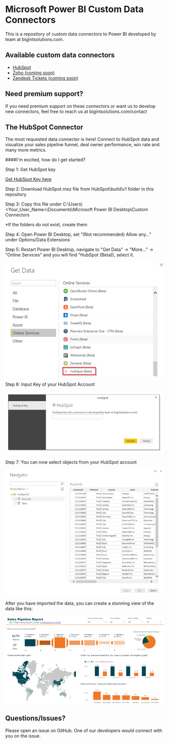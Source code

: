 # Microsoft Power BI Custom Data Connectors
This is a repository of custom data connectors to Power BI developed by team at bigintsolutions.com.

## Available custom data connectors
* [HubSpot](#the-hubspot-connector)
* [Zoho (coming soon)](#the-zoho-connector)
* [Zendesk Tickets (coming soon)](#the-zendesk-tickets-connector)

## Need premium support?
If you need premium support on these connectors or want us to develop new connectors, feel free to reach us at bigintsolutions.com/contact

## The HubSpot Connector

The most requested data connector is here! Connect to HubSpot data and visualize your sales pipeline funnel, deal owner performance, win rate and many more metrics.

####I'm excited, how do I get started?

Step 1: Get HubSpot key

[Get HubSpot Key here][li-api]

Step 2: Download HubSpot.mez file from HubSpot\build\v1 folder in this repository

Step 3: Copy this file under C:\Users\\\<Your_User_Name>\\Documents\Microsoft Power BI Desktop\Custom Connectors

*If the folders do not exist, create them

Step 4: Open Power BI Desktop, set "(Not recommended) Allow any..." under Options/Data Extensions 

Step 5: Restart Power BI Desktop, navigate to "Get Data" -> "More..." -> "Online Services" and you will find "HubSpot (Beta)), select it.

![](img/HubSpot_GetData.png)

Step 6: Input Key of your HubSpot Account

![](img/HubSpot_InputKey.png)

Step 7: You can now select objects from your HubSpot account

![](img/HubSpot_DataNavigation.png)


After you have imported the data, you can create a stunning view of the data like this:

![](img/HubSpot_DataView.png)




## Questions/Issues?
Please open an issue on GitHub. One of our developers would connect with you on the issue.

[li-api]:https://knowledge.hubspot.com/articles/kcs_article/integrations/how-do-i-get-my-hubspot-api-key